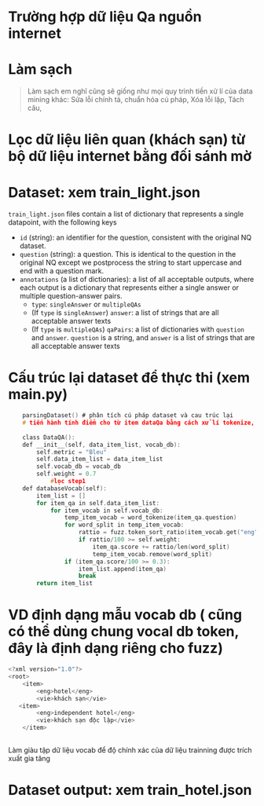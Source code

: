# Trường hợp dữ liệu Qa nguồn internet

# Làm sạch
> Làm sạch em nghĩ cũng sẽ giống như mọi quy trình tiền xử lí của data mining khác:
> Sửa lỗi chính tả,
> chuẩn hóa cú pháp,
> Xóa lỗi lặp,
> Tách câu,
# Lọc dữ liệu liên quan (khách sạn) từ bộ dữ liệu internet bằng đối sánh mờ

# Dataset: xem train_light.json

`train_light.json` files contain a list of dictionary that represents a single datapoint, with the following keys

- `id` (string): an identifier for the question, consistent with the original NQ dataset.
- `question` (string): a question. This is identical to the question in the original NQ except we postprocess the string to start uppercase and end with a question mark.
- `annotations` (a list of dictionaries): a list of all acceptable outputs, where each output is a dictionary that represents either a single answer or multiple question-answer pairs.
    - `type`: `singleAnswer` or `multipleQAs`
    - (If `type` is `singleAnswer`) `answer`: a list of strings that are all acceptable answer texts
    - (If `type` is `multipleQAs`) `qaPairs`: a list of dictionaries with `question` and `answer`. `question` is a string, and `answer` is a list of strings that are all acceptable answer texts

# Cấu trúc lại dataset để thực thi (xem main.py)
```c
    parsingDataset() # phân tích cú pháp dataset và cau trúc lại
    # tiến hành tính điểm cho từ item dataQa bằng cách xử lí tokenize, đối khớp chuỗi với Vocabulary data 
    
    class DataQA():
    def __init__(self, data_item_list, vocab_db):
        self.metric = "Bleu"
        self.data_item_list = data_item_list
        self.vocab_db = vocab_db
        self.weight = 0.7
            #lọc step1
    def databaseVocab(self):
        item_list = []
        for item_qa in self.data_item_list:
            for item_vocab in self.vocab_db:
                temp_item_vocab = word_tokenize(item_qa.question)
                for word_split in temp_item_vocab:
                    rattio = fuzz.token_sort_ratio(item_vocab.get("eng"), word_split)
                    if rattio/100 >= self.weight:
                        item_qa.score += rattio/len(word_split)
                        temp_item_vocab.remove(word_split)
                if (item_qa.score/100 >= 0.3):
                    item_list.append(item_qa)
                    break
        return item_list

```

# VD định dạng mẫu vocab db ( cũng có thể dùng chung vocal db token, đây là định dạng riêng cho fuzz)

```c
<?xml version="1.0"?>
<root>
    <item>
        <eng>hotel</eng>
        <vie>khách sạn</vie>
   <item>
        <eng>independent hotel</eng>
        <vie>khách sạn độc lập</vie>
    </item>
    
```

Làm giàu tập dữ liệu vocab để độ chính xác của dữ liệu trainning được trích xuất gia tăng

# Dataset output: xem train_hotel.json


